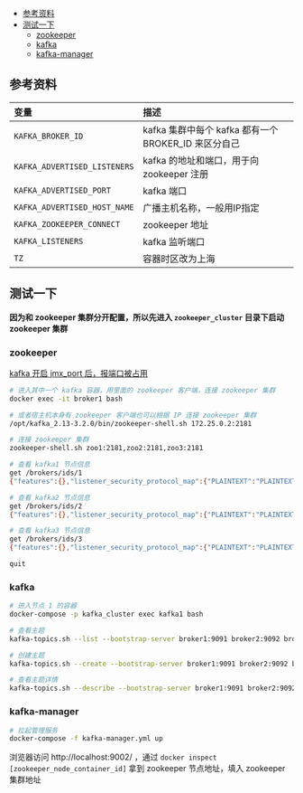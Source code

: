 - [参考资料](#参考资料)
- [测试一下](#测试一下)
  - [zookeeper](#zookeeper)
  - [kafka](#kafka)
  - [kafka-manager](#kafka-manager)

## 参考资料

| 变量                         | 描述                                                 |
| :--------------------------- | :--------------------------------------------------- |
| `KAFKA_BROKER_ID`            | kafka 集群中每个 kafka 都有一个 BROKER_ID 来区分自己 |
| `KAFKA_ADVERTISED_LISTENERS` | kafka 的地址和端口，用于向 zookeeper 注册            |
| `KAFKA_ADVERTISED_PORT`      | kafka 端口|
| `KAFKA_ADVERTISED_HOST_NAME` | 广播主机名称，一般用IP指定
| `KAFKA_ZOOKEEPER_CONNECT`    | zookeeper 地址                                       |
| `KAFKA_LISTENERS`            | kafka 监听端口                                       |
| `TZ`                         | 容器时区改为上海                                     |

## 测试一下

**因为和 zookeeper 集群分开配置，所以先进入 `zookeeper_cluster` 目录下启动 zookeeper 集群**

### zookeeper

[kafka 开启 jmx_port 后，报端口被占用](https://blog.csdn.net/weixin_37642251/article/details/90405635)

```sh
# 进入其中一个 kafka 容器，用里面的 zookeeper 客户端，连接 zookeeper 集群
docker exec -it broker1 bash

# 或者宿主机本身有 zookeeper 客户端也可以根据 IP 连接 zookeeper 集群
/opt/kafka_2.13-3.2.0/bin/zookeeper-shell.sh 172.25.0.2:2181

# 连接 zookeeper 集群
zookeeper-shell.sh zoo1:2181,zoo2:2181,zoo3:2181

# 查看 kafka1 节点信息
get /brokers/ids/1
{"features":{},"listener_security_protocol_map":{"PLAINTEXT":"PLAINTEXT"},"endpoints":["PLAINTEXT://broker1:9091"],"jmx_port":-1,"port":9091,"host":"broker1","version":5,"timestamp":"1655811906342"}

# 查看 kafka2 节点信息
get /brokers/ids/2
{"features":{},"listener_security_protocol_map":{"PLAINTEXT":"PLAINTEXT"},"endpoints":["PLAINTEXT://broker2:9092"],"jmx_port":-1,"port":9092,"host":"broker2","version":5,"timestamp":"1655811906128"}

# 查看 kafka3 节点信息
get /brokers/ids/3
{"features":{},"listener_security_protocol_map":{"PLAINTEXT":"PLAINTEXT"},"endpoints":["PLAINTEXT://broker3:9093"],"jmx_port":-1,"port":9093,"host":"broker3","version":5,"timestamp":"1655811906292"}

quit

```

### kafka

```sh
# 进入节点 1 的容器
docker-compose -p kafka_cluster exec kafka1 bash

# 查看主题
kafka-topics.sh --list --bootstrap-server broker1:9091 broker2:9092 broker3:9093

# 创建主题
kafka-topics.sh --create --bootstrap-server broker1:9091 broker2:9092 broker3:9093 --replication-factor 3 --partitions 3 --topic test

# 查看主题详情
kafka-topics.sh --describe --bootstrap-server broker1:9091 broker2:9092 broker3:9093 --topic test
```

### kafka-manager

```sh
# 拉起管理服务
docker-compose -f kafka-manager.yml up
```

浏览器访问 http://localhost:9002/ ，通过 `docker inspect [zookeeper_node_container_id]` 拿到 zookeeper 节点地址，填入 zookeeper 集群地址

